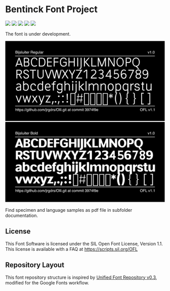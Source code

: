 # Bentinck Font Project

[![][Fontbakery]](https://jrgdrs.github.io/Bijsluiter/fontbakery/fontbakery-report.html)
[![][Universal]](https://jrgdrs.github.io/Bijsluiter/fontbakery/fontbakery-report.html)
[![][GF Profile]](https://jrgdrs.github.io/Bijsluiter/fontbakery/fontbakery-report.html)
[![][Outline Correctness]](https://jrgdrs.github.io/Bijsluiter/fontbakery/fontbakery-report.html)
[![][Shaping]](https://jrgdrs.github.io/Wittgenstein/Bijsluiter/fontbakery-report.html)

[Fontbakery]: https://img.shields.io/endpoint?url=https%3A%2F%2Fraw.githubusercontent.com%2Fjrgdrs%2FBijsluiter%2Fgh-pages%2Fbadges%2Foverall.json
[GF Profile]: https://img.shields.io/endpoint?url=https%3A%2F%2Fraw.githubusercontent.com%2Fjrgdrs%2FBijsluiter%2Fgh-pages%2Fbadges%2FGoogleFonts.json
[Outline Correctness]: https://img.shields.io/endpoint?url=https%3A%2F%2Fraw.githubusercontent.com%2Fjrgdrs%2FBijsluiter%2Fgh-pages%2Fbadges%2FOutlineCorrectnessChecks.json
[Shaping]: https://img.shields.io/endpoint?url=https%3A%2F%2Fraw.githubusercontent.com%2Fjrgdrs%2FBijsluiter%2Fgh-pages%2Fbadges%2FShapingChecks.json
[Universal]: https://img.shields.io/endpoint?url=https%3A%2F%2Fraw.githubusercontent.com%2Fjrgdrs%2FBijsluiter%2Fgh-pages%2Fbadges%2FUniversal.json

The font is under development.


![Sample Image](documentation/image-Regular.png)
![Sample Image](documentation/image-Bold.png)

Find specimen and language samples as pdf file in subfolder documentation.

## License

This Font Software is licensed under the SIL Open Font License, Version 1.1.
This license is available with a FAQ at
https://scripts.sil.org/OFL


## Repository Layout

This font repository structure is inspired by [Unified Font Repository v0.3](https://github.com/unified-font-repository/Unified-Font-Repository), modified for the Google Fonts workflow.
